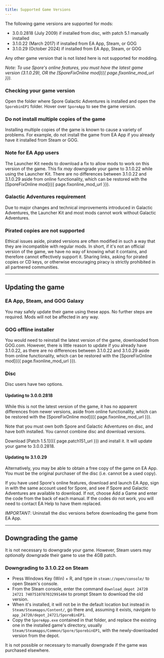```yaml
---
title: Supported Game Versions
---
```

The following game versions are supported for mods:
- 3.0.0.2818 (July 2009) if installed from disc, with patch 5.1 manually installed
- 3.1.0.22 (March 2017) if installed from EA App, Steam, or GOG
- 3.1.0.29 (October 2024) if installed from EA App, Steam, or GOG

Any other game version that is not listed here is not supported for modding.

*Note: To use Spore's online features, you must have the latest game version (3.1.0.29), OR the [SporeFixOnline mod]({{ page.fixonline_mod_url }}).*

### Checking your game version
Open the folder where Spore Galactic Adventures is installed and open the `SporebinEP1` folder. Hover over `SporeApp` to see the game version.

### Do not install multiple copies of the game
Installing multiple copies of the game is known to cause a variety of problems. For example, do not install the game from EA App if you already have it installed from Steam or GOG. 

### Note for EA App users
The Launcher Kit needs to download a fix to allow mods to work on this version of the game. This fix *may* downgrade your game to 3.1.0.22 while using the Launcher Kit. There are no differences between 3.1.0.22 and 3.1.0.29 aside from online functionality, which can be restored with the [SporeFixOnline mod]({{ page.fixonline_mod_url }}).

### Galactic Adventures requirement
Due to major changes and technical improvements introduced in Galactic Adventures, the Launcher Kit and most mods cannot work without Galactic Adventures.

### Pirated copies are not supported
Ethical issues aside, pirated versions are often modified in such a way that they are incompatible with regular mods. In short, if it's not an official version of the game, we have no way of knowing what it contains, and therefore cannot effectively support it. Sharing links, asking for pirated copies or CD keys, or otherwise encouraging piracy is strictly prohibited in all partnered communities.

---

## Updating the game
### EA App, Steam, and GOG Galaxy
You may safely update their game using these apps. No further steps are required. Mods will not be affected in any way.

### GOG offline installer
You would need to reinstall the latest version of the game, downloaded from GOG.com. However, there is little reason to update if you already have 3.1.0.22, as there are no differences between 3.1.0.22 and 3.1.0.29 aside from online functionality, which can be restored with the [SporeFixOnline mod]({{ page.fixonline_mod_url }}).

### Disc
Disc users have two options.
#### Updating to 3.0.0.2818
While this is not the latest version of the game, it has no apparent differences from newer versions, aside from online functionality, which can be restored with the [SporeFixOnline mod]({{ page.fixonline_mod_url }}).

Note that you must own both Spore and Galactic Adventures on disc, and have both installed. You cannot combine disc and download versions.

Download [Patch 1.5.1]({{ page.patch151_url }}) and install it. It will update your game to 3.0.0.2818.

#### Updating to 3.1.0.29
Alternatively, you may be able to obtain a free copy of the game on EA App. You must be the original purchaser of the disc (i.e. cannot be a used copy).

If you have used Spore's online features, download and launch EA App, sign in with the same account used for Spore, and see if Spore and Galactic Adventures are available to download. If not, choose Add a Game and enter the code from the back of each manual. If the codes do not work, you will need to contact EA Help to have them replaced.

*IMPORTANT*: Uninstall the disc versions before downloading the game from EA App.

---

## Downgrading the game
It is not necessary to downgrade your game. However, Steam users may *optionally* downgrade their game to use the 4GB patch.

### Downgrading to 3.1.0.22 on Steam
- Press Windows Key (Win) + R, and type in `steam://open/console/` to open Steam's console.
- From the Steam console, enter the command `download_depot 24720 24721 7407510787032991484` to prompt Steam to download the old version.
- When it's installed, it will not be in the default location but instead in `Steam/Steamapps/Content/`, go there and, assuming it exists, navigate to `app_24720/depot_24721/SporeBinEP1`.
- Copy the `SporeApp.exe` contained in that folder, and replace the existing one in the installed game's directory, usually `Steam/Steamapps/Common/Spore/SporebinEP1`, with the newly-downloaded version from the depot.

It is not possible or necessary to manually downgrade if the game was purchased elsewhere.
